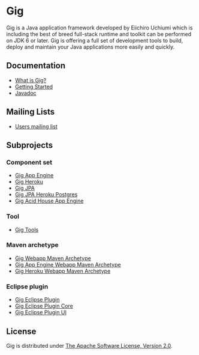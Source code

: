 Gig
===
Gig is a Java application framework developed by Eiichiro Uchiumi which is 
including the best of breed full-stack runtime and toolkit can be performed on 
JDK 6 or later. Gig is offering a full set of development tools to build, deploy 
and maintain your Java applications more easily and quickly.

Documentation
-------------
* [What is Gig?](https://github.com/eiichiro/gig/wiki)
* [Getting Started](https://github.com/eiichiro/gig/wiki/Getting-Started)
* [Javadoc](http://apidocs.eiichiro.org/gig/)

Mailing Lists
-------------
* [Users mailing list](http://groups.google.com/group/gig-users)

Subprojects
-----------
### Component set
* [Gig App Engine](https://github.com/eiichiro/gig-appengine)
* [Gig Heroku](https://github.com/eiichiro/gig-heroku)
* [Gig JPA](https://github.com/eiichiro/gig-jpa)
* [Gig JPA Heroku Postgres](https://github.com/eiichiro/gig-jpa-heroku-postgres)
* [Gig Acid House App Engine](https://github.com/eiichiro/gig-acidhouse-appengine)

### Tool
* [Gig Tools](https://github.com/eiichiro/gig-tools)

### Maven archetype
* [Gig Webapp Maven Archetype](https://github.com/eiichiro/gig-archetype-webapp)
* [Gig App Engine Webapp Maven Archetype](https://github.com/eiichiro/gig-archetype-appengine)
* [Gig Heroku Webapp Maven Archetype](https://github.com/eiichiro/gig-archetype-heroku)

### Eclipse plugin
* [Gig Eclipse Plugin](https://github.com/eiichiro/org.eiichiro.gig)
* [Gig Eclipse Plugin Core](https://github.com/eiichiro/org.eiichiro.gig.eclipse.core)
* [Gig Eclipse Plugin UI](https://github.com/eiichiro/org.eiichiro.gig.eclipse.ui)

License
-------
Gig is distributed under [The Apache Software License, Version 2.0](http://www.apache.org/licenses/LICENSE-2.0).
